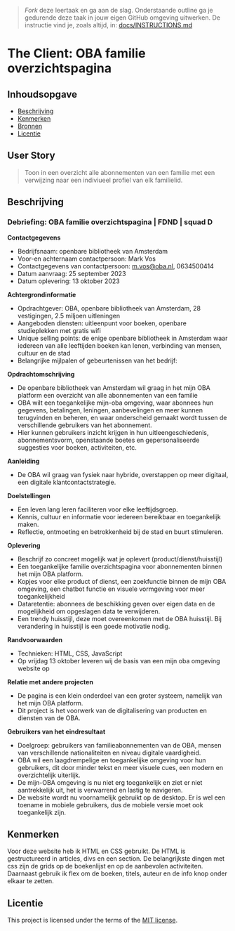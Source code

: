 > _Fork_ deze leertaak en ga aan de slag. Onderstaande outline ga je gedurende deze taak in jouw eigen GitHub omgeving uitwerken. De instructie vind je, zoals altijd, in: [docs/INSTRUCTIONS.md](docs/INSTRUCTIONS.md)

# The Client: OBA familie overzichtspagina
<!-- Geef je project een titel en schrijf in één zin wat het is -->

## Inhoudsopgave

  * [Beschrijving](#beschrijving)
  * [Kenmerken](#kenmerken)
  * [Bronnen](#bronnen)
  * [Licentie](#licentie)

## User Story
> Toon in een overzicht alle abonnementen van een familie met een verwijzing naar een indiviueel profiel van elk familielid.

## Beschrijving

### **Debriefing: OBA familie overzichtspagina | FDND | squad D**

**Contactgegevens**
* Bedrijfsnaam: openbare bibliotheek van Amsterdam
* Voor-en achternaam contactpersoon: Mark Vos
* Contactgegevens van contactpersoon: m.vos@oba.nl, 0634500414 
* Datum aanvraag: 25 september 2023
* Datum oplevering: 13 oktober 2023

**Achtergrondinformatie**
* Opdrachtgever: OBA, openbare bibliotheek van Amsterdam, 28 vestigingen, 2.5 miljoen uitleningen
* Aangeboden diensten: uitleenpunt voor boeken, openbare studieplekken met gratis wifi
* Unique selling points: de enige openbare bibliotheek in Amsterdam waar iedereen van alle leeftijden boeken kan lenen, verbinding van mensen, cultuur en de stad
* Belangrijke mijlpalen of gebeurtenissen van het bedrijf:

**Opdrachtomschrijving**
* De openbare bibliotheek van Amsterdam wil graag in het mijn OBA platform een overzicht van alle abonnementen van een familie
* OBA wilt een toegankelijke mijn-oba omgeving, waar abonnees hun gegevens, betalingen, leningen, aanbevelingen en meer kunnen terugvinden en beheren, en waar onderscheid gemaakt wordt tussen de verschillende gebruikers van het abonnement.
* Hier kunnen gebruikers inzicht krijgen in hun uitleengeschiedenis, abonnementsvorm, openstaande boetes en gepersonaliseerde suggesties voor boeken, activiteiten, etc.

**Aanleiding**
* De OBA wil graag van fysiek naar hybride, overstappen op meer digitaal, een digitale klantcontactstrategie.

**Doelstellingen**
* Een leven lang leren faciliteren voor elke leeftijdsgroep.
* Kennis, cultuur en informatie voor iedereen bereikbaar en toegankelijk maken.
* Reflectie, ontmoeting en betrokkenheid bij de stad en buurt stimuleren.

**Oplevering**
* Beschrijf zo concreet mogelijk wat je oplevert (product/dienst/huisstijl)
* Een toegankelijke familie overzichtspagina voor abonnementen binnen het mijn OBA platform.
* Kopjes voor elke product of dienst, een zoekfunctie binnen de mijn OBA omgeving, een chatbot functie en visuele vormgeving voor meer toegankelijkheid
* Dataretentie: abonnees de beschikking geven over eigen data en de mogelijkheid om opgeslagen data te verwijderen.
* Een trendy huisstijl, deze moet overeenkomen met de OBA huisstijl. Bij verandering in huisstijl is een goede motivatie nodig.

**Randvoorwaarden**
* Technieken: HTML, CSS, JavaScript
* Op vrijdag 13 oktober leveren wij de basis van een mijn oba omgeving website op

**Relatie met andere projecten**
* De pagina is een klein onderdeel van een groter systeem, namelijk van het mijn OBA platform.
* Dit project is het voorwerk van de digitalisering van producten en diensten van de OBA.

**Gebruikers van het eindresultaat**
* Doelgroep: gebruikers van familieabonnementen van de OBA, mensen van verschillende nationaliteiten en niveau digitale vaardigheid.
* OBA wil een laagdrempelige en toegankelijke omgeving voor hun gebruikers, dit door minder tekst en meer visuele cues, een modern en overzichtelijk uiterlijk.
* De mijn-OBA omgeving is nu niet erg toegankelijk en ziet er niet aantrekkelijk uit, het is verwarrend en lastig te navigeren.
* De website wordt nu voornamelijk gebruikt op de desktop. Er is wel een toename in mobiele gebruikers, dus de mobiele versie moet ook toegankelijk zijn. 

<!-- In de Beschrijving staat hoe je project er uit ziet, hoe het werkt en wat je er mee kan. -->
<!-- Voeg een mooie poster visual toe 📸 -->
<!-- Voeg een link toe naar Github Pages 🌐-->

## Kenmerken
<!-- Bij Kenmerken staat welke technieken zijn gebruikt en hoe. Wat is de HTML structuur? Wat zijn de belangrijkste dingen in CSS? Wat is er met Javascript gedaan en hoe? Misschien heb je een framwork of library gebruikt? -->
Voor deze website heb ik HTML en CSS gebruikt. De HTML is gestructureerd in articles, divs en een section. De belangrijkste dingen met css zijn de grids op de boekenlijst en op de aanbevolen activiteiten. Daarnaast gebruik ik flex om de boeken, titels, auteur en de info knop onder elkaar te zetten.



## Licentie

This project is licensed under the terms of the [MIT license](./LICENSE).
